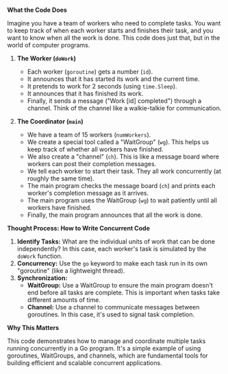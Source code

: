 **What the Code Does**

Imagine you have a team of workers who need to complete tasks. You want to keep track of when each worker starts and finishes their task, and you want to know when all the work is done. This code does just that, but in the world of computer programs.

1. **The Worker (`doWork`)**
   - Each worker (`goroutine`) gets a number (`id`).
   - It announces that it has started its work and the current time.
   - It pretends to work for 2 seconds (using `time.Sleep`).
   - It announces that it has finished its work.
   - Finally, it sends a message ("Work [id] completed") through a channel. Think of the channel like a walkie-talkie for communication.

2. **The Coordinator (`main`)**
   - We have a team of 15 workers (`numWorkers`).
   - We create a special tool called a "WaitGroup" (`wg`). This helps us keep track of whether all workers have finished.
   - We also create a "channel" (`ch`). This is like a message board where workers can post their completion messages.
   - We tell each worker to start their task. They all work concurrently (at roughly the same time).
   - The main program checks the message board (`ch`) and prints each worker's completion message as it arrives.
   - The main program uses the WaitGroup (`wg`) to wait patiently until all workers have finished.
   - Finally, the main program announces that all the work is done.

**Thought Process: How to Write Concurrent Code**

1. **Identify Tasks:** What are the individual units of work that can be done independently? In this case, each worker's task is simulated by the `doWork` function.
2. **Concurrency:** Use the `go` keyword to make each task run in its own "goroutine" (like a lightweight thread).
3. **Synchronization:**
   - **WaitGroup:** Use a WaitGroup to ensure the main program doesn't end before all tasks are complete.  This is important when tasks take different amounts of time.
   - **Channel:** Use a channel to communicate messages between goroutines.  In this case, it's used to signal task completion.

**Why This Matters**

This code demonstrates how to manage and coordinate multiple tasks running concurrently in a Go program. It's a simple example of using goroutines, WaitGroups, and channels, which are fundamental tools for building efficient and scalable concurrent applications. 
